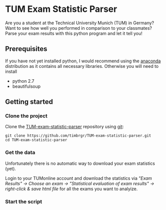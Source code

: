 # TUM Exam Statistic Parser

Are you a student at the Technical University Munich (TUM) in Germany? Want to see how well you performed in comparison to your classmates?
Parse your exam results with this python program and let it tell you!

## Prerequisites

If you have not yet installed python, I would recommend using the [anaconda](https://www.continuum.io/downloads) distribution as it contains all necessary libraries.
Otherwise you will need to install 

- python 2.7
- beautifulsoup


## Getting started

### Clone the project
Clone the [TUM-exam-statistic-parser](https://github.com/timbrgr/TUM-exam-statistic-parser) repository using [git](http://git-scm.com/):

```
git clone https://github.com/timbrgr/TUM-exam-statistic-parser.git
cd TUM-exam-statistic-parser
```

### Get the data

Unfortunately there is no automatic way to download your exam statistics (yet). 

Login to your TUMonline account and download the statistics via *"Exam Results" -> Choose an exam -> "Statistical evaluation
of exam results"	-> right-click & save html file* for all the exams you want to analyize.

### Start the script
